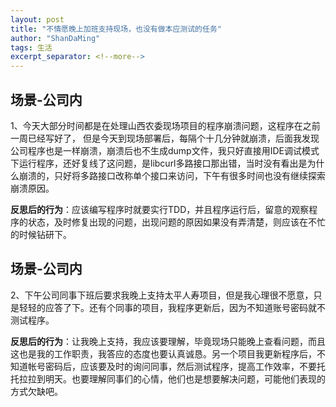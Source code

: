 ```yaml
---
layout: post
title: "不情愿晚上加班支持现场，也没有做本应测试的任务"
author: "ShanDaMing"
tags: 生活
excerpt_separator: <!--more-->
---
```


## 场景-公司内
1、今天大部分时间都是在处理山西农委现场项目的程序崩溃问题，这程序在之前一周已经写好了，<!--more--> 但是今天到现场部署后，每隔个十几分钟就崩溃，后面我发现公司程序也是一样崩溃，崩溃后也不生成dump文件，我只好直接用IDE调试模式下运行程序，还好复线了这问题，是libcurl多路接口那出错，当时没有看出是为什么崩溃的，只好将多路接口改称单个接口来访问，下午有很多时间也没有继续探索崩溃原因。

**反思后的行为**：应该编写程序时就要实行TDD，并且程序运行后，留意的观察程序的状态，及时修复出现的问题，出现问题的原因如果没有弄清楚，则应该在不忙的时候钻研下。

## 场景-公司内
2、下午公司同事下班后要求我晚上支持太平人寿项目，但是我心理很不愿意，只是轻轻的应答了下。还有个同事的项目，我程序更新后，因为不知道账号密码就不测试程序。

**反思后的行为**：让我晚上支持，我应该要理解，毕竟现场只能晚上查看问题，而且这也是我的工作职责，我答应的态度也要认真诚恳。另一个项目我更新程序后，不知道帐号密码后，应该要及时的询问同事，然后测试程序，提高工作效率，不要托托拉拉到明天。也要理解同事们的心情，他们也是想要解决问题，可能他们表现的方式欠缺吧。
